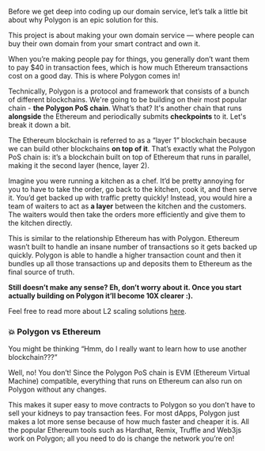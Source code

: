 Before we get deep into coding up our domain service, let’s talk a little bit about why Polygon is an epic solution for this. 

This project is about making your own domain service — where people can buy their own domain from your smart contract and own it.

When you’re making people pay for things, you generally don’t want them to pay $40 in transaction fees, which is how much Ethereum transactions cost on a good day. This is where Polygon comes in!

Technically, Polygon is a protocol and framework that consists of a bunch of different blockchains. We're going to be building on their most popular chain - **the Polygon PoS chain**. What’s that? It's another chain that runs **alongside** the Ethereum and periodically submits **checkpoints** to it. Let's break it down a bit.

The Ethereum blockchain is referred to as a “layer 1” blockchain because we can build other blockchains **on top of it**. That’s exactly what the Polygon PoS chain is: it’s a blockchain built on top of Ethereum that runs in parallel, making it the second layer (hence, layer 2).

Imagine you were running a kitchen as a chef. It’d be pretty annoying for you to have to take the order, go back to the kitchen, cook it, and then serve it. You’d get backed up with traffic pretty quickly! Instead, you would hire a team of waiters to act as **a layer** between the kitchen and the customers. The waiters would then take the orders more efficiently and give them to the kitchen directly.

This is similar to the relationship Ethereum has with Polygon. Ethereum wasn’t built to handle an insane number of transactions so it gets backed up quickly. Polygon is able to handle a higher transaction count and then it bundles up all those transactions up and deposits them to Ethereum as the final source of truth.

**Still doesn’t make any sense? Eh, don’t worry about it. Once you start actually building on Polygon it’ll become 10X clearer :).**

Feel free to read more about L2 scaling solutions [here](https://mirror.xyz/dcbuilder.eth/QX_ELJBQBm1Iq45ktPsz8pWLZN1C52DmEtH09boZuo0).

### 💥 Polygon vs Ethereum

You might be thinking “Hmm, do I really want to learn how to use another blockchain???”

Well, no! You don’t! Since the Polygon PoS chain is EVM (Ethereum Virtual Machine) compatible, everything that runs on Ethereum can also run on Polygon without any changes.

This makes it super easy to move contracts to Polygon so you don’t have to sell your kidneys to pay transaction fees. For most dApps, Polygon just makes a lot more sense because of how much faster and cheaper it is. All the popular Ethereum tools such as Hardhat, Remix, Truffle and Web3js work on Polygon; all you need to do is change the network you’re on!
